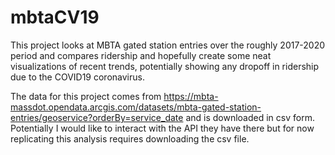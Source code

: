 # mbtaCV19

This project looks at MBTA gated station entries over the roughly 2017-2020 period and compares ridership and hopefully create some neat visualizations of recent trends, potentially showing any dropoff in ridership due to the COVID19 coronavirus.

The data for this project comes from https://mbta-massdot.opendata.arcgis.com/datasets/mbta-gated-station-entries/geoservice?orderBy=service_date and is downloaded in csv form. Potentially I would like to interact with the API they have there but for now replicating this analysis requires downloading the csv file. 
